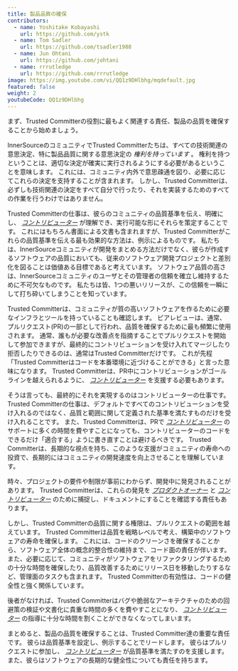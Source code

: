 ```yaml
---
title: 製品品質の確保
contributors:
  - name: Yoshitake Kobayashi
    url: https://github.com/ystk
  - name: Tom Sadler
    url: https://github.com/tsadler1988
  - name: Jun Ohtani
    url: https://github.com/johtani
  - name: rrrutledge
    url: https://github.com/rrrutledge
image: https://img.youtube.com/vi/QQ1z9DHlbhg/mqdefault.jpg
featured: false
weight: 2
youtubeCode: QQ1z9DHlbhg
---
```

<div class="paragraph">
<p>まず、Trusted Committerの役割に最もよく関連する責任、製品の品質を確保することから始めましょう。</p>
</div>
<div class="paragraph">
<p>InnerSourceのコミュニティでTrusted Committerたちは、すべての技術関連の意思決定、特に製品品質に関する意思決定の <em>権利を持っています</em> 。
権利を持つということは、適切な決定が確実に実行されるようにする必要があるということを意味します。
これには、コミュニティ内外で意思疎通を図り、必要に応じてこれらの決定を支持することが含まれます。
しかし、Trusted Committerは、必ずしも技術関連の決定をすべて自分で行ったり、それを実装するためのすべての作業を行うわけではありません。</p>
</div>
<div class="paragraph">
<p>Trusted Committerの仕事は、彼らのコミュニティの品質基準を伝え、明確にし、 <a href="https://innersourcecommons.org/ja/learn/learning-path/contributor"><em>コントリビューター</em></a> が理解でき、実行可能な形にそれらを策定することです。
これにはもちろん書面による文書も含まれますが、Trusted Committerがこれらの品質基準を伝える最も効果的な方法は、例示によるものです。
私たちは、InnerSourceコミュニティが開発をまとめる方法だけでなく、彼らが作成するソフトウェアの品質においても、従来のソフトウェア開発プロジェクトと差別化を図ることは価値ある目標であると考えています。
ソフトウェア品質の高さは、InnerSourceコミュニティのユーザとその管理者の信頼を確立し維持するために不可欠なものです。
私たちは皆、1つの悪いリリースが、この信頼を一瞬にして打ち砕いてしまうことを知っています。</p>
</div>
<div class="paragraph">
<p>Trusted Committerは、コミュニティが質の高いソフトウェアを作るために必要なインフラとツールを持っていることも確認します。
ピアレビューは、通常、プルリクエスト(PR)の一部として行われ、品質を確保するために最も頻繁に使用されます。
通常、誰もが必要な改善点を指摘することでプルリクエストを開始して参加できますが、最終的にコントリビューションを受け入れてマージしたり拒否したりできるのは、通常はTrusted Committerだけです。
これが先程「Trusted Committerはコードを本番環境に近づけることができる」と言った意味になります。
Trusted Committerは、PR中にコントリビューションがゴールラインを越えられるように、 <a href="https://innersourcecommons.org/ja/learn/learning-path/contributor"><em>コントリビューター</em></a> を支援する必要もあります。</p>
</div>
<div class="paragraph">
<p>そうは言っても、最終的にそれを実現するのはコントリビューターの仕事です。
Trusted Committerの仕事は、デフォルトですべてのコントリビューションを受け入れるのではなく、品質と範囲に関して定義された基準を満たすものだけを受け入れることです。
また、Trusted Committerは、PRで <a href="https://innersourcecommons.org/ja/learn/learning-path/contributor"><em>コントリビューター</em></a> のサポートに多くの時間を費やすことになっても、コントリビューターのコードをできるだけ「適合する」ように書き直すことは避けるべきです。
Trusted Committerは、長期的な視点を持ち、このような支援がコミュニティの寿命への投資で、長期的にはコミュニティの開発速度を向上させることを理解しています。</p>
</div>
<div class="paragraph">
<p>時々、プロジェクトの要件や制限が事前にわからず、開発中に発見されることがあります。
Trusted Committerは、これらの発見を <a href="https://innersourcecommons.org/ja/learn/learning-path/product-owner"><em>プロダクトオーナー</em></a> と <a href="https://innersourcecommons.org/ja/learn/learning-path/contributor"><em>コントリビューター</em></a> のために捕捉し、ドキュメントにすることを確認する責任もあります。</p>
</div>
<div class="paragraph">
<p>しかし、Trusted Committerの品質に関する権限は、プルリクエストの範囲を越えています。
Trusted Committerは品質を戦略レベルで考え、構築中のソフトウェアの寿命を確保します。
これには、コードのクリーンさを確保することから、ソフトウェア全体の概念的整合性の維持まで、コード面の責任が伴います。
また、必要に応じて、コミュニティがソフトウェアをリファクタリングするための十分な時間を確保したり、品質改善するためにリリース日を移動したりするなど、管理面のタスクも含まれます。
Trusted Committerの有効性は、コードの健全性と強く関係しています。</p>
</div>
<div class="paragraph">
<p>後者がなければ、Trusted Committerはバグや脆弱なアーキテクチャのための回避策の検証や文書化に貴重な時間の多くを費やすことになり、 <a href="https://innersourcecommons.org/ja/learn/learning-path/contributor"><em>コントリビューター</em></a> の指導に十分な時間を割くことができなくなってしまいます。</p>
</div>
<div class="paragraph">
<p>まとめると、製品の品質を確保することは、Trusted Committer達の重要な責任です。
彼らは品質基準を設定し、例示することでリードします。
彼らはプルリクエストに参加し、 <a href="https://innersourcecommons.org/ja/learn/learning-path/contributor"><em>コントリビューター</em></a> が品質基準を満たすのを支援します。
また、彼らはソフトウェアの長期的な健全性についても責任を持ちます。</p>
</div>
<!--- This file autogenerated from https://github.com/InnerSourceCommons/InnerSourceLearningPath/blob/main/scripts -->